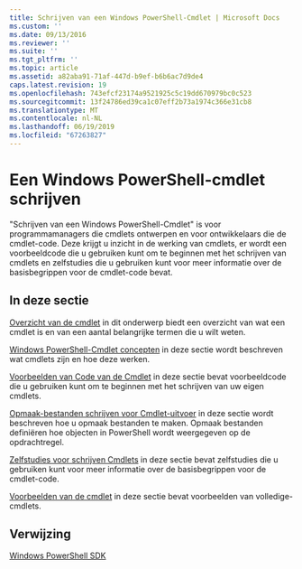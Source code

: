 ```yaml
---
title: Schrijven van een Windows PowerShell-Cmdlet | Microsoft Docs
ms.custom: ''
ms.date: 09/13/2016
ms.reviewer: ''
ms.suite: ''
ms.tgt_pltfrm: ''
ms.topic: article
ms.assetid: a82aba91-71af-447d-b9ef-b6b6ac7d9de4
caps.latest.revision: 19
ms.openlocfilehash: 743efcf23174a9521925c5c19dd670979bc0c523
ms.sourcegitcommit: 13f24786ed39ca1c07eff2b73a1974c366e31cb8
ms.translationtype: MT
ms.contentlocale: nl-NL
ms.lasthandoff: 06/19/2019
ms.locfileid: "67263827"
---
```

# <a name="writing-a-windows-powershell-cmdlet"></a>Een Windows PowerShell-cmdlet schrijven

"Schrijven van een Windows PowerShell-Cmdlet" is voor programmamanagers die cmdlets ontwerpen en voor ontwikkelaars die de cmdlet-code. Deze krijgt u inzicht in de werking van cmdlets, er wordt een voorbeeldcode die u gebruiken kunt om te beginnen met het schrijven van cmdlets en zelfstudies die u gebruiken kunt voor meer informatie over de basisbegrippen voor de cmdlet-code bevat.

## <a name="in-this-section"></a>In deze sectie

[Overzicht van de cmdlet](./cmdlet-overview.md) in dit onderwerp biedt een overzicht van wat een cmdlet is en van een aantal belangrijke termen die u wilt weten.

[Windows PowerShell-Cmdlet concepten](./windows-powershell-cmdlet-concepts.md) in deze sectie wordt beschreven wat cmdlets zijn en hoe deze werken.

[Voorbeelden van Code van de Cmdlet](./examples-of-cmdlet-code.md) in deze sectie bevat voorbeeldcode die u gebruiken kunt om te beginnen met het schrijven van uw eigen cmdlets.

[Opmaak-bestanden schrijven voor Cmdlet-uitvoer](../format/writing-a-powershell-formatting-file.md) in deze sectie wordt beschreven hoe u opmaak bestanden te maken. Opmaak bestanden definiëren hoe objecten in PowerShell wordt weergegeven op de opdrachtregel.

[Zelfstudies voor schrijven Cmdlets](./tutorials-for-writing-cmdlets.md) in deze sectie bevat zelfstudies die u gebruiken kunt voor meer informatie over de basisbegrippen voor de cmdlet-code.

[Voorbeelden van de cmdlet](./cmdlet-samples.md) in deze sectie bevat voorbeelden van volledige-cmdlets.

## <a name="reference"></a>Verwijzing

[Windows PowerShell SDK](../windows-powershell-reference.md)
